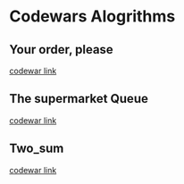 # Codewars Alogrithms
## Your order, please
[codewar link](https://www.codewars.com/kata/55c45be3b2079eccff00010f/solutions/python)

## The supermarket Queue
[codewar link](https://www.codewars.com/kata/57b06f90e298a7b53d000a86/train/python)

## Two_sum
[codewar link](https://www.codewars.com/kata/52c31f8e6605bcc646000082/train/python)
